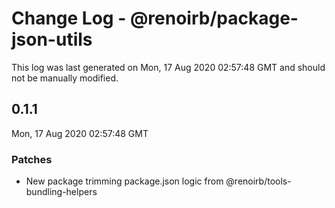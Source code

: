 # Change Log - @renoirb/package-json-utils

This log was last generated on Mon, 17 Aug 2020 02:57:48 GMT and should not be manually modified.

## 0.1.1
Mon, 17 Aug 2020 02:57:48 GMT

### Patches

- New package trimming package.json logic from @renoirb/tools-bundling-helpers

